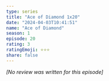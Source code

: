 ```yaml
---
type: series
title: "Ace of Diamond 1x20"
date: "2024-04-03T10:41:51"
name: "Ace of Diamond"
season: 1
episode: 20
rating: 3
ratingEmoji: ⭐️⭐️⭐️
share: false
---
```


_[No review was written for this episode]_
